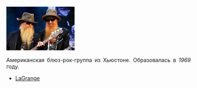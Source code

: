 ![](zz_top.jpg)

Американская блюз-рок-группа из Хьюстоне. Образовалась в *1969* году.

* [LaGrange](LaGrange)